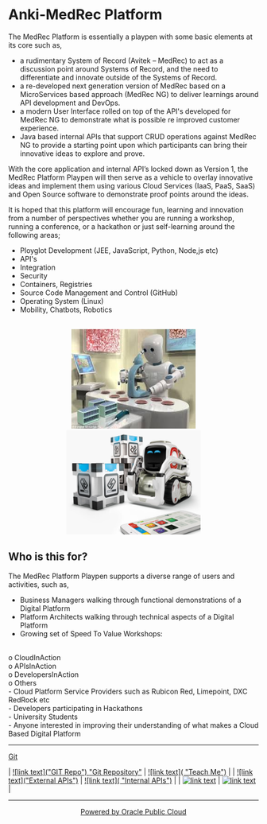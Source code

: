**Anki-MedRec Platform**
===================


The MedRec Platform is essentially a playpen with some basic elements at its core such as,
 
-	a rudimentary System of Record (Avitek – MedRec) to act as a discussion point around Systems of Record, and the need to differentiate and innovate outside of the Systems of Record.
- a re-developed next generation version of MedRec based on a MicroServices based approach (MedRec NG) to deliver learnings around API development and DevOps.
- a modern User Interface rolled on top of the API's developed for MedRec NG to demonstrate what is possible re improved customer experience.
-	Java based internal APIs that support CRUD operations against MedRec NG to provide a starting point upon which participants can bring their innovative ideas to explore and prove.

With the core application and internal API’s locked down as Version 1, the MedRec Platform Playpen will then serve as a vehicle to overlay innovative ideas and implement them using various Cloud Services (IaaS, PaaS, SaaS) and Open Source software to demonstrate proof points around the ideas. 

It is hoped that this platform will encourage fun, learning and innovation from a number of perspectives whether you are running a workshop, running a conference, or a hackathon or just self-learning around the following areas;
- Ployglot Development (JEE, JavaScript, Python, Node,js etc)
- API's
- Integration
- Security
- Containers, Registries
- Source Code Management and Control (GitHub)
- Operating System (Linux)
- Mobility, Chatbots, Robotics

<br>
<center>
 <img src="./assets/img/robotmedicine.jpg" width="250" height="200"><img src="./assets/img/cozmoanki.jpg"  width="270" height="210">
</center>


## Who is this for?

The MedRec Platform Playpen supports a diverse range of users and activities, such as,

-	Business Managers walking through functional demonstrations of a Digital Platform
-	Platform Architects walking through technical aspects of a Digital Platform
- 	Growing set of Speed To Value Workshops:
<br>
o	CloudInAction
<br>
o	APIsInAction
<br>
o	DevelopersInAction
<br>
o	Others
<br>
-	Cloud Platform Service Providers such as Rubicon Red, Limepoint, DXC RedRock etc
<br>
-	Developers participating in Hackathons
<br>
-	University Students
<br>
-	Anyone interested in improving their understanding of what makes a Cloud Based Digital Platform


----------
[Git](./gitmedrecng.md)

| <a href="gitmedrecng" rel="GIT repo">![link text]("GIT Repo") ["Git Repository"](http://barackd222) </a>  | <a href="teachme" rel="Teach Me">![link text]( "Teach Me")</a>  | 
| <a href="externalapis" rel="External APIs">![link text]("External APIs")</a>  | <a href="internalapis" rel="Internal APIs">![link text]( "Internal APIs")</a>  |
| <a href="team" rel="Team">![link text]( "Team")</a>  | <a href="hackathons" rel="Hackathons">![link text]( "Hackathons")</a>  |


----------

<center>
<a href="http://cloud.oracle.com">Powered by Oracle Public Cloud</a>
</center>
